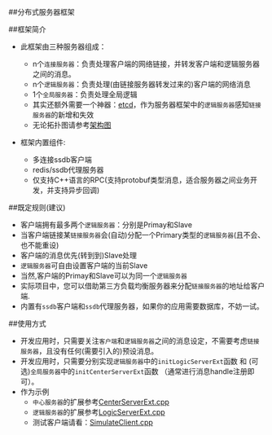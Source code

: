 ##分布式服务器框架

##框架简介
* 此框架由三种服务器组成：
	* n个`连接服务器`：负责处理客户端的网络链接，并转发客户端和逻辑服务器之间的消息。
	* n个`逻辑服务器`：负责处理(由链接服务器转发过来的)客户端的网络消息
	* 1个`全局服务器`：负责处理全局逻辑
	* 其实还额外需要一个神器：[etcd](https://github.com/coreos/etcd)，作为服务器框架中的`逻辑服务器`感知`链接服务器`的新增和失效
	* 无论拓扑图请参考[架构图](https://github.com/IronsDu/DServerFramework/blob/master/%E6%9C%8D%E5%8A%A1%E5%99%A8%E6%9E%B6%E6%9E%84%E6%96%87%E6%A1%A3/%E6%9C%8D%E5%8A%A1%E5%99%A8%E6%95%B4%E4%BD%93%E6%9E%B6%E6%9E%84.png)

*  框架内置组件:
	*  多连接ssdb客户端
	*  redis/ssdb代理服务器
	*  仅支持C++语言的RPC(支持protobuf类型消息，适合服务器之间业务开发，并支持异步回调)

##既定规则(建议)
*  客户端拥有最多两个`逻辑服务器`：分别是Primay和Slave
*  当客户端链接某`链接服务器`会(自动)分配一个Primary类型的`逻辑服务器`(且不会、也不能重设)
*  客户端的消息优先(转到到)Slave处理
*  `逻辑服务器`可自由设置客户端的当前Slave
*  当然,客户端的Primay和Slave可以为同一个`逻辑服务器`
*  实际项目中，您可以借助第三方负载均衡服务器来分配`链接服务器`的地址给客户端.
*  内置有`ssdb`客户端和`ssdb`代理服务器，如果你的应用需要数据库，不妨一试。

##使用方式
* 开发应用时，只需要关注`客户端`和`逻辑服务器`之间的消息设定，不需要考虑`链接服务器`，且没有任何(需要引入的)预设消息。
* 开发应用时，只需要分别实现`逻辑服务器`中的`initLogicServerExt`函数 和 (可选)`全局服务器`中的`initCenterServerExt`函数  （通常进行消息handle注册即可）。
* 作为示例
    * `中心服务器`的扩展参考[CenterServerExt.cpp](https://github.com/IronsDu/DServerFramework/blob/master/DDServerFramework/src/test/CenterServerExt.cpp)
    * `逻辑服务器`的扩展参考[LogicServerExt.cpp](https://github.com/IronsDu/DServerFramework/blob/master/DDServerFramework/src/test/LogicServerExt.cpp)
    * 测试客户端请看：[SimulateClient.cpp](https://github.com/IronsDu/DServerFramework/blob/master/DDServerFramework/src/SimulatePlayer/SimulateClient.cpp#L34)
